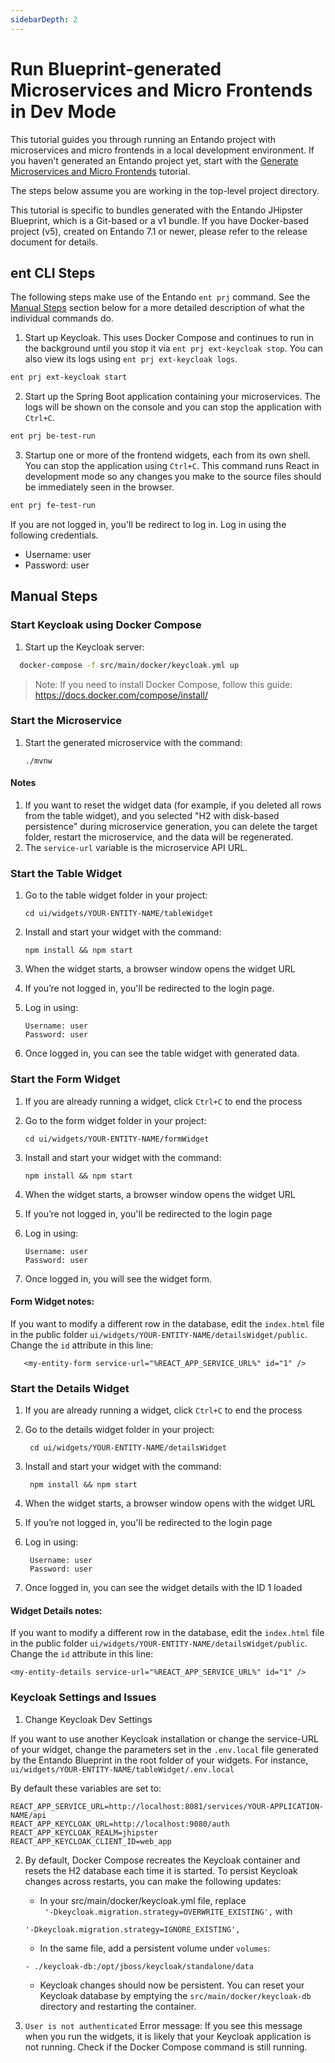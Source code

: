 ```yaml
---
sidebarDepth: 2
---
```

# Run Blueprint-generated Microservices and Micro Frontends in Dev Mode
This tutorial guides you through running an Entando project with microservices and micro frontends in a local development environment. If you haven't generated an Entando project yet, start with the [Generate Microservices and Micro Frontends](./generate-microservices-and-micro-frontends.md) tutorial.

The steps below assume you are working in the top-level project directory.

This tutorial is specific to bundles generated with the Entando JHipster Blueprint, which is a Git-based or a v1 bundle. If you have Docker-based project (v5), created on Entando 7.1 or newer, please refer to the release document for details. 

## ent CLI Steps
The following steps make use of the Entando `ent prj` command. See the [Manual Steps](#manual-steps) section below for a more detailed description of what the individual commands do.

1. Start up Keycloak. This uses Docker Compose and continues to run in the background until you stop it via `ent prj ext-keycloak stop`. You can also view its logs using `ent prj ext-keycloak logs`.
``` sh
ent prj ext-keycloak start
```
2. Start up the Spring Boot application containing your microservices. The logs will be shown on the console and you can stop the application with `Ctrl+C`.
``` sh
ent prj be-test-run
```
3. Startup one or more of the frontend widgets, each from its own shell. You can stop the application using `Ctrl+C`. This command runs React in development mode so any changes you make to the source files should be immediately seen in the browser.
``` sh
ent prj fe-test-run
```
If you are not logged in, you'll be redirect to log in. Log in using the following credentials. 
* Username: user 
* Password: user

## Manual Steps

### Start Keycloak using Docker Compose

1.  Start up the Keycloak server:
``` sh
  docker-compose -f src/main/docker/keycloak.yml up
```

>Note: If you need to install 
Docker Compose, follow this guide:
<https://docs.docker.com/compose/install/>


### Start the Microservice

1.  Start the generated microservice with the command:

        ./mvnw

#### Notes
1. If you want to reset the widget data (for example, if you deleted all rows from the table widget), and you selected "H2 with disk-based persistence" during microservice generation, you can delete the target folder, restart the microservice, and the data will be regenerated.
2. The `service-url` variable is the microservice API URL.

### Start the Table Widget

1.  Go to the table widget folder in your project:

        cd ui/widgets/YOUR-ENTITY-NAME/tableWidget

2.  Install and start your widget with the command:

        npm install && npm start

3.  When the widget starts, a browser window opens the widget URL

4.  If you’re not logged in, you'll be redirected to the login page.

5.  Log in using:

        Username: user
        Password: user

6.  Once logged in, you can see the table widget with generated data.

### Start the Form Widget

1.  If you are already running a widget, click `Ctrl+C` to end the process

2.  Go to the form widget folder in your project:

        cd ui/widgets/YOUR-ENTITY-NAME/formWidget

3.  Install and start your widget with the command:

        npm install && npm start

4.  When the widget starts, a browser window opens the widget URL 

5.  If you’re not logged in, you'll be redirected to the login page

6.  Log in using:

        Username: user
        Password: user

7.  Once logged in, you will see the widget form.

#### Form Widget notes:

If you want to modify a different row in the database, edit the `index.html` file in the public folder `ui/widgets/YOUR-ENTITY-NAME/detailsWidget/public`. Change the `id` attribute in this line:
```
   <my-entity-form service-url="%REACT_APP_SERVICE_URL%" id="1" />
```
### Start the Details Widget

1. If you are already running a widget, click `Ctrl+C` to end the process

2. Go to the details widget folder in your project:

        cd ui/widgets/YOUR-ENTITY-NAME/detailsWidget

3. Install and start your widget with the command:

        npm install && npm start

4. When the widget starts, a browser window opens with the widget URL

5. If you’re not logged in, you'll be redirected to the login page

6. Log in using:

        Username: user
        Password: user

7.  Once logged in, you can see the widget details with the ID 1 loaded

#### Widget Details notes:

If you want to modify a different row in the database, edit the `index.html` file in the public folder `ui/widgets/YOUR-ENTITY-NAME/detailsWidget/public`. Change the `id` attribute in this line:

    <my-entity-details service-url="%REACT_APP_SERVICE_URL%" id="1" />


### Keycloak Settings and Issues 
1. Change Keycloak Dev Settings

If you want to use another Keycloak installation or change the service-URL of your widget, change the parameters set in the `.env.local` file generated by the Entando Blueprint in the root folder of your widgets. For instance, `ui/widgets/YOUR-ENTITY-NAME/tableWidget/.env.local`

By default these variables are set to:

    REACT_APP_SERVICE_URL=http://localhost:8081/services/YOUR-APPLICATION-NAME/api
    REACT_APP_KEYCLOAK_URL=http://localhost:9080/auth
    REACT_APP_KEYCLOAK_REALM=jhipster
    REACT_APP_KEYCLOAK_CLIENT_ID=web_app

2. By default, Docker Compose recreates the Keycloak container and resets the H2 database each time it is started. To persist Keycloak changes across restarts, you can make the following updates: 
   * In your src/main/docker/keycloak.yml file, replace\
   `
   '-Dkeycloak.migration.strategy=OVERWRITE_EXISTING',` with 
   ```
   '-Dkeycloak.migration.strategy=IGNORE_EXISTING',
   ```   
   * In the same file, add a persistent volume under `volumes`:
   ```
   - ./keycloak-db:/opt/jboss/keycloak/standalone/data
   ```   
   * Keycloak changes should now be persistent. You can reset your Keycloak database by emptying the `src/main/docker/keycloak-db` directory and restarting the container.

3. `User is not authenticated` Error message: If you see this message when you run the widgets, it is likely that your Keycloak application is not running. Check if the Docker Compose command is still running.

